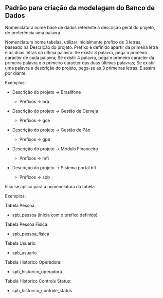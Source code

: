 Padrão para criação da modelagem do Banco de Dados
---------------------------------------------------

Nomenclatura nome base de dados referente a descrição geral do projeto, de preferência uma palavra


Nomenclatura nome tabelas, utilizar inicialmente prefixo de 3 letras, baseado na Descrição do projeto.
Prefixo é definido apartir da primeira letra e as duas letras da última palavra. 
Se existir 3 palavra, pega o primeiro caracter de cada palavra;
Se existir 4 palavra, pega o primeiro caracter da primeira palavra e o primeiro caracter das duas últimas palavras;
Se existir uma palavra a descrição do projeto, pega-se as 3 primeiras letras.
E assim por diante.


Exemplos:

 - Descrição do projeto -> Brasilfone
 	- Prefixos -> bra

 - Descrição do projeto -> Gestão de Cerveja
 	- Prefixos -> gce

 - Descrição do projeto -> Gestão de Pão
	- Prefixos -> gpa

 - Descrição do projeto -> Módulo Financeiro
	- Prefixos -> mfi

 - Descrição do projeto -> Sistema portal bft
	- Prefixos -> spb


Isso se aplica para a nomenclatura da tabela

Exemplos:

Tabela Pessoa:
 - spb_pessoa (inicia com o prefixo definido)

Tabela Pessoa Fisica:
 - spb_pessoa_fisica

Tabela Usuario:
 - spb_usuario

Tabela Historico Operadora:
 - spb_historico_operadora

Tabela Historico Controle Status:
 - spb_historico_controle_status
